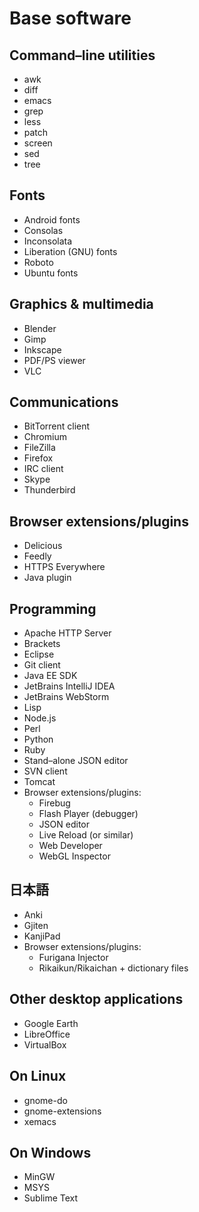 
Base software
=============

Command–line utilities
----------------------

* awk
* diff
* emacs
* grep
* less
* patch
* screen
* sed
* tree

Fonts
-----

* Android fonts
* Consolas
* Inconsolata
* Liberation (GNU) fonts
* Roboto
* Ubuntu fonts

Graphics & multimedia
---------------------

* Blender
* Gimp
* Inkscape
* PDF/PS viewer
* VLC

Communications
--------------

* BitTorrent client
* Chromium
* FileZilla
* Firefox
* IRC client
* Skype
* Thunderbird

Browser extensions/plugins
--------------------------

* Delicious
* Feedly
* HTTPS Everywhere
* Java plugin

Programming
-----------

* Apache HTTP Server
* Brackets
* Eclipse
* Git client
* Java EE SDK
* JetBrains IntelliJ IDEA
* JetBrains WebStorm
* Lisp
* Node.js
* Perl
* Python
* Ruby
* Stand–alone JSON editor
* SVN client
* Tomcat
* Browser extensions/plugins:
  * Firebug
  * Flash Player (debugger)
  * JSON editor
  * Live Reload (or similar)
  * Web Developer
  * WebGL Inspector

日本語
---

* Anki
* Gjiten
* KanjiPad
* Browser extensions/plugins:
  * Furigana Injector
  * Rikaikun/Rikaichan + dictionary files

Other desktop applications
--------------------------

* Google Earth
* LibreOffice
* VirtualBox

On Linux
--------

* gnome-do
* gnome-extensions
* xemacs

On Windows
----------

* MinGW
* MSYS
* Sublime Text

